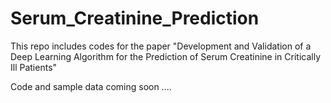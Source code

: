 # Serum_Creatinine_Prediction
This repo includes codes for the paper "Development and Validation of a Deep Learning Algorithm for the Prediction of Serum Creatinine in Critically Ill Patients"

Code and sample data coming soon ....
